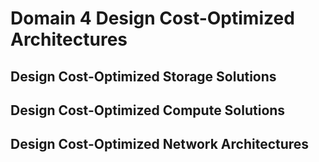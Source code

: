 # Domain 4 Design Cost-Optimized Architectures

## Design Cost-Optimized Storage Solutions

## Design Cost-Optimized Compute Solutions

## Design Cost-Optimized Network Architectures

